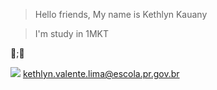 >Hello friends, My name is Kethlyn Kauany

>I'm study in 1MKT

🍇;💙
>
![](https://encrypted-tbn3.gstatic.com/images?q=tbn:ANd9GcSb5arl_cHj6XCYXtJ4ZHEKIvBEduqtl5YuZV-gqJvcOpYV7Zzts0mtJgNRvKaufeCcBBBmhtUBWiZCBqoA0ECUPGSTeV5grXpEtzL_GA)
kethlyn.valente.lima@escola.pr.gov.br
